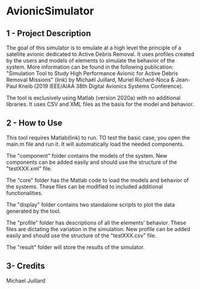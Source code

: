 # AvionicSimulator

## 1 - Project Description
The goal of this simulator is to emulate at a high level the principle of a satellite avionic dedicated to Active Debris Removal. It uses profiles created by the users and models of elements to simulate the behavior of the system. More information can be found in the following publication: "Simulation Tool to Study High Performance Avionic for Active Debris Removal Missions" (link) by Michaël Juillard, Muriel Richard-Noca & Jean-Paul Kneib (2019 IEEE/AIAA 38th Digital Avionics Systems Conference).

The tool is exclusively using Matlab (version 2020a) with no additional libraries. It uses CSV and XML files as the basis for the model and behavior.

## 2 - How to Use

This tool requires Matlab(link) to run. TO test the basic case, you open the main.m file and run it. It will automatically load the needed components.

The "component" folder contains the models of the system. New components can be added easily and should use the structure of the "testXXX.xml" file.

The "core" folder has the Matlab code to load the models and behavior of the systems. These files can be modified to included additional functionalities.

The "display" folder contains two standalone scripts to plot the data generated by the tool. 

The "profile" folder has descriptions of all the elements' behavior. These files are dictating the variation in the simulation. New profile can be added easily and should use the structure of the "testXXX.csv" file.

The "result" folder will store the results of the simulator.

## 3- Credits
Michael Juillard
